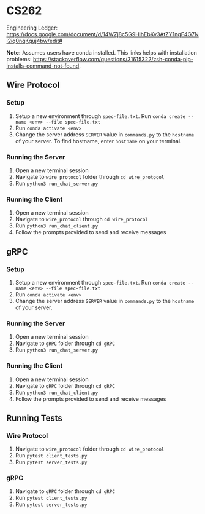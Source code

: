 # CS262

Engineering Ledger: https://docs.google.com/document/d/14WZj8c5G9HihEbKv3AtZY1nqF4G7Ni2iq0nqKguj4bw/edit#

**Note:** Assumes users have conda installed. This links helps with installation problems: https://stackoverflow.com/questions/31615322/zsh-conda-pip-installs-command-not-found.

## Wire Protocol
### Setup
1. Setup a new environment through `spec-file.txt`. Run `conda create --name <env> --file spec-file.txt`
2. Run `conda activate <env>`
3. Change the server address `SERVER` value in `commands.py` to the `hostname` of your server. To find hostname, enter `hostname` on your terminal.

### Running the Server
1. Open a new terminal session
2. Navigate to `wire_protocol` folder through `cd wire_protocol`
3. Run `python3 run_chat_server.py`

### Running the Client
1. Open a new terminal session
2. Navigate to `wire_protocol` through `cd wire_protocol`
3. Run `python3 run_chat_client.py`
4. Follow the prompts provided to send and receive messages

## gRPC
### Setup
1. Setup a new environment through `spec-file.txt`. Run `conda create --name <env> --file spec-file.txt`
2. Run `conda activate <env>`
3. Change the server address `SERVER` value in `commands.py` to the `hostname` of your server.

### Running the Server
1. Open a new terminal session
2. Navigate to `gRPC` folder through `cd gRPC`
3. Run `python3 run_chat_server.py`

### Running the Client
1. Open a new terminal session
2. Navigate to `gRPC` folder through `cd gRPC`
3. Run `python3 run_chat_client.py`
4. Follow the prompts provided to send and receive messages

## Running Tests
### Wire Protocol
1. Navigate to `wire_protocol` folder through `cd wire_protocol`
2. Run `pytest client_tests.py`
3. Run `pytest server_tests.py`

### gRPC
1. Navigate to `gRPC` folder through `cd gRPC`
2. Run `pytest client_tests.py`
3. Run `pytest server_tests.py`
